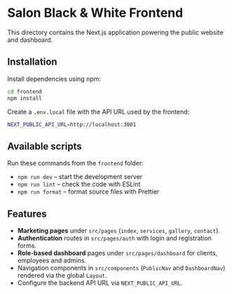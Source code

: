 # Salon Black & White Frontend

This directory contains the Next.js application powering the public website and dashboard.

## Installation

Install dependencies using npm:

```bash
cd frontend
npm install
```

Create a `.env.local` file with the API URL used by the frontend:

```bash
NEXT_PUBLIC_API_URL=http://localhost:3001
```

## Available scripts

Run these commands from the `frontend` folder:

- `npm run dev` – start the development server
- `npm run lint` – check the code with ESLint
- `npm run format` – format source files with Prettier

## Features

- **Marketing pages** under `src/pages` (`index`, `services`, `gallery`, `contact`).
- **Authentication** routes in `src/pages/auth` with login and registration forms.
- **Role-based dashboard** pages under `src/pages/dashboard` for clients, employees and admins.
- Navigation components in `src/components` (`PublicNav` and `DashboardNav`) rendered via the global `Layout`.
- Configure the backend API URL via `NEXT_PUBLIC_API_URL`.
